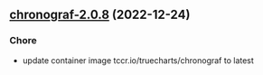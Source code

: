 

## [chronograf-2.0.8](https://github.com/truecharts/charts/compare/chronograf-2.0.7...chronograf-2.0.8) (2022-12-24)

### Chore

- update container image tccr.io/truecharts/chronograf to latest
  
  